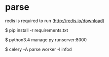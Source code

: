 # parse
redis is required to run (http://redis.io/download)

$ pip install -r requirements.txt

$ python3.4 manage.py runserver:8000

$ celery -A parse worker -l infod